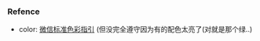 ### Refence

- color: [微信标准色彩指引](https://res.wx.qq.com/a/wx_fed/wedesign/res/2b7c/WeChat_Standard_Color_Guidelines_201703.pdf) (但没完全遵守因为有的配色太亮了(对就是那个绿..)
